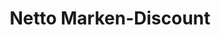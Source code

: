 ---
title: "Netto Marken-Discount"
url: /neustadt-in-holstein/netto-marken-discount/
shop: Supermarkt
---